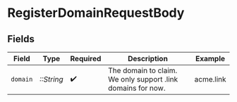 # RegisterDomainRequestBody


## Fields

| Field                                                       | Type                                                        | Required                                                    | Description                                                 | Example                                                     |
| ----------------------------------------------------------- | ----------------------------------------------------------- | ----------------------------------------------------------- | ----------------------------------------------------------- | ----------------------------------------------------------- |
| `domain`                                                    | *::String*                                                  | :heavy_check_mark:                                          | The domain to claim. We only support .link domains for now. | acme.link                                                   |